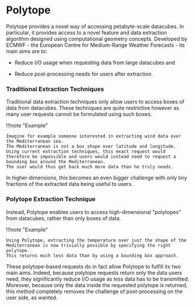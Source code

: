 # Polytope

Polytope provides a novel way of accessing petabyte-scale datacubes. 
In particular, it provides access to a novel feature and data extraction algorithm designed using computational geometry concepts. 
Developed by ECMWF - the European Centre for Medium-Range Weather Forecasts - its main aims are to:

- Reduce I/O usage when requesting data from large datacubes and

- Reduce post-processing needs for users after extraction.

### Traditional Extraction Techniques

Traditional data extraction techniques only allow users to access boxes of data from datacubes. 
These techniques are quite restrictive however as many user requests cannot be formulated using such boxes.  

!!!note "Example"

    Imagine for example someone interested in extracting wind data over the Mediterranean sea. 
    The Mediterranean is not a box shape over latitude and longitude. 
    Using current extraction techniques, this exact request would therefore be impossible and users would instead need to request a bounding box around the Mediterranean.
    The user would thus get back much more data than he truly needs.  

In higher dimensions, this becomes an even bigger challenge with only tiny fractions of the extracted data being useful to users.

### Polytope Extraction Technique

Instead, Polytope enables users to access high-dimensional "polytopes" from datacubes, rather than only boxes of data.
<!-- Instead of extracting bounding boxes of data, Polytope has the capability of querying high-dimensional "polytopes" along several axes of a datacube.  -->
<!-- This is much less restrictive than the popular bounding box approach described before.   -->

!!!note "Example"

    Using Polytope, extracting the temperature over just the shape of the Mediterranean is now trivially possible by specifying the right polytope.
    This returns much less data than by using a bounding box approach.

These polytope-based requests do in fact allow Polytope to fulfill its two main aims. 
Indeed, because polytope requests return only the data users need, they significantly reduce I/O usage as less data has to be transmitted.
Moreover, because only the data inside the requested polytope is returned, this method completely removes the challenge of post-processing on the user side, as wanted.